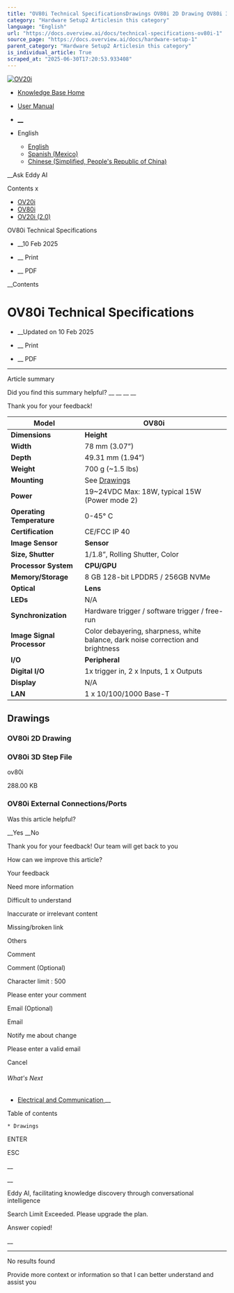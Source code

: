 ```yaml
---
title: "OV80i Technical SpecificationsDrawings OV80i 2D Drawing OV80i 3D Step File OV80i External Connections/Ports"
category: "Hardware Setup2 Articlesin this category"
language: "English"
url: "https://docs.overview.ai/docs/technical-specifications-ov80i-1"
source_page: "https://docs.overview.ai/docs/hardware-setup-1"
parent_category: "Hardware Setup2 Articlesin this category"
is_individual_article: True
scraped_at: "2025-06-30T17:20:53.933408"
---
```


[ ![OV20i](https://cdn.document360.io/logo/863daf20-40fe-49e9-9c91-e3c6cfba55d1/2e22ebf07a24460d8065cff0cb46d3d4-OverviewLogo.png) ](https://www.overview.ai)

  * [Knowledge Base Home](https://docs.overview.ai)
  * [User Manual](https://docs.overview.ai/docs)



  * [ __](/v1/en)
  * English

    * [ English ](/docs/en/technical-specifications-ov80i-1 "en")
    * [ Spanish \(Mexico\) ](/docs/es-mx/technical-specifications-ov80i-1 "es-mx")
    * [ Chinese \(Simplified, People's Republic of China\) ](/docs/zh-cn/technical-specifications-ov80i-1 "zh-cn")




__Ask Eddy AI

Contents x

  * [ OV20i  ](start-here)
  * [ OV80i  ](start-here-1)
  * [ OV20i \(2.0\)  ](faq)



OV80i Technical Specifications

  *  __10 Feb 2025



  *  __ Print

  *  __ PDF




 __Contents

# OV80i Technical Specifications

  *  __Updated on 10 Feb 2025



  *  __ Print

  * __ PDF




* * *

Article summary

Did you find this summary helpful?  __ __ __ __

Thank you for your feedback\!

**Model**| **OV80i**  
---|---  
**Dimensions**| **Height**|  121 mm \(4.76”\)  
**Width**|  78 mm \(3.07”\)  
**Depth**|  49.31 mm \(1.94”\)  
**Weight**|  700 g \(~1.5 lbs\)  
**Mounting**|  See [Drawings](/v1/docs/technical-specifications-ov80i-1#drawings)  
**Power**|  19~24VDC Max: 18W, typical 15W \(Power mode 2\)  
**Operating Temperature**|  0-45° C  
**Certification**|  CE/FCC IP 40  
**Image Sensor**| **Sensor**|  SONY IMX334, 8MP@30fps  
**Size, Shutter**|  1/1.8”, Rolling Shutter, Color  
**Processor System**| **CPU/GPU**|  NVIDIA Orin NXCPU: 6-core Cortex A78AE ARM® v8.2 \(64-bit\) | 2x clusters \(4x 256KB L2 +2MB L3\) + 4MB LLC | L3 Cache: 4 MB | Max. 2 GHz GPU: 1024 cores | 32 Tensor  
**Memory/Storage**|  8 GB 128-bit LPDDR5 / 256GB NVMe  
**Optical**| **Lens**|  Compatible with C-mount lens  
**LEDs**|  N/A  
**Synchronization**|  Hardware trigger / software trigger / free-run  
**Image Signal Processor**|  Color debayering, sharpness, white balance, dark noise correction and brightness  
**I/O**| **Peripheral**|  1 x USB 3.0 Type C, 1 x USB 3.0 Type A  
**Digital I/O**|  1x trigger in, 2 x Inputs, 1 x Outputs  
**Display**|  N/A  
**LAN**|  1 x 10/100/1000 Base-T  
  
## Drawings

### OV80i 2D Drawing

### OV80i 3D Step File

[](https://cdn.document360.io/863daf20-40fe-49e9-9c91-e3c6cfba55d1/Images/Documentation/ov80i.STEP)ov80i

288.00 KB

### OV80i External Connections/Ports

Was this article helpful?

__Yes __No

Thank you for your feedback\! Our team will get back to you

How can we improve this article?

Your feedback

Need more information

Difficult to understand

Inaccurate or irrelevant content

Missing/broken link

Others

Comment

Comment \(Optional\)

Character limit : 500

Please enter your comment

Email \(Optional\)

Email

Notify me about change  


Please enter a valid email

Cancel

###### What's Next

  * [ Electrical and Communication ](/docs/electrical-and-communication-1) __



Table of contents

    * Drawings 



ENTER

ESC

 __

__

Eddy AI, facilitating knowledge discovery through conversational intelligence

Search Limit Exceeded. Please upgrade the plan.

Answer copied\!

__

__ __

No results found

Provide more context or information so that I can better understand and assist you

